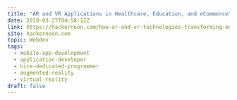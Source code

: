 ```yaml
---
title: "AR and VR Applications in Healthcare, Education, and eCommerce"
date: 2019-03-27T04:58:12Z
link: https://hackernoon.com/how-ar-and-vr-technologies-transforming-enterprises-43f44784353e?source=rss----3a8144eabfe3---4
site: hackernoon.com
topic: Webdev
tags:
  - mobile-app-development
  - application-developer
  - hire-dedicated-programmer
  - augmented-reality
  - virtual-reality
draft: false
---
```


